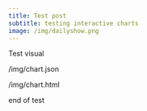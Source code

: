 ```yaml
---
title: Test post
subtitle: testing interactive charts
image: /img/dailyshow.png
---
```


Test visual

/img/chart.json

/img/chart.html


      

end of test

